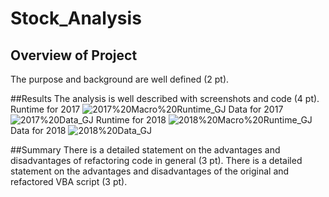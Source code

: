 # Stock_Analysis

## Overview of Project
The purpose and background are well defined (2 pt).

##Results
The analysis is well described with screenshots and code (4 pt).
Runtime for 2017
![2017%20Macro%20Runtime_GJ](Resources/2017%20Macro%20Runtime_GJ2017%20Macro%20Runtime_GJ)
Data for 2017
![2017%20Data_GJ](Resources/2017%20Data_GJ)
Runtime for 2018
![2018%20Macro%20Runtime_GJ](Resources/2018%20Macro%20Runtime_GJ)
Data for 2018
![2018%20Data_GJ](Resources/2018%20Data_GJ)

##Summary
There is a detailed statement on the advantages and disadvantages of refactoring code in general (3 pt).
There is a detailed statement on the advantages and disadvantages of the original and refactored VBA script (3 pt).

